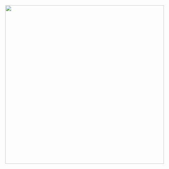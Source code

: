 

<img src="https://user-images.githubusercontent.com/93714892/156921760-090f93b3-c387-4629-9faf-60ed13bd6cc5.png" width="500px"/>
